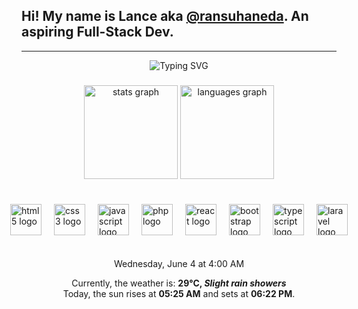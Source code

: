 

## Hi! My name is Lance aka <a href="https://linktr.ee/ransuhaneda" target="_blank">@ransuhaneda</a>. An aspiring Full-Stack Dev.

---

<div align="center">
  <img src="https://readme-typing-svg.herokuapp.com?font=Fira+Code&weight=900&duration=4000&pause=500&color=EBB01C&center=true&vCenter=true&random=true&width=435&lines=%7C+Graphic+Designer+%7C;Sometimes+i+draw.;%7C+Full-Stack+Developer+%7C;%7C+Digital+Artist+%7C" alt="Typing SVG" />
</div>

###

<div align="center">
  <img src="https://readme-stats-clone-ransu-hanedas-projects.vercel.app/api?username=ransuhaneda&hide_title=false&hide_rank=false&show_icons=true&include_all_commits=true&count_private=true&disable_animations=false&theme=gruvbox&locale=en&hide_border=false" height="150" alt="stats graph"  />
  <img src="https://readme-stats-clone-ransu-hanedas-projects.vercel.app/api/top-langs?username=ransuhaneda&locale=en&hide_title=false&layout=compact&card_width=320&langs_count=8&theme=gruvbox&hide_border=false" height="150" alt="languages graph"  />
</div>

###

<div style="display: flex;
  flex-flow: row nowrap;
  justify-content: center;
  gap: 20px;
  margin: 10px 0;">

  <a style="height: 100%;
  width: 50px;" href="https://developer.mozilla.org/en-US/docs/Web/HTML" target="_blank">
    <img src="https://cdn.jsdelivr.net/gh/devicons/devicon/icons/html5/html5-original.svg" width="50" alt="html5 logo"  />
  </a>

  <a style="height: 100%;
  width: 50px;" href="https://developer.mozilla.org/en-US/docs/Web/CSS" target="_blank">
    <img src="https://cdn.jsdelivr.net/gh/devicons/devicon/icons/css3/css3-original.svg" width="50" alt="css3 logo"  />
  </a>

  <a style="height: 100%;
  width: 50px;" href="https://developer.mozilla.org/en-US/docs/Web/JavaScript" target="_blank"> 
    <img src="https://cdn.jsdelivr.net/gh/devicons/devicon/icons/javascript/javascript-original.svg" width="50" alt="javascript logo"  />
  </a>

  <a style="height: 100%;
  width: 50px;" href="https://www.php.net/" target="_blank">
    <img src="https://cdn.jsdelivr.net/gh/devicons/devicon/icons/php/php-original.svg" width="50" alt="php logo"  />
  </a>

  <a style="height: 100%;
  width: 50px;" href="https://react.dev/" target="_blank">
    <img src="https://cdn.jsdelivr.net/gh/devicons/devicon/icons/react/react-original.svg" width="50" alt="react logo"  />
  </a>

  <a style="height: 100%;
  width: 50px;" href="https://getbootstrap.com/docs/5.3/getting-started/introduction/" target="_blank"> 
    <img src="https://cdn.jsdelivr.net/gh/devicons/devicon@latest/icons/bootstrap/bootstrap-original.svg" width="50" alt="bootstrap logo"/>
  </a> 

  <a style="height: 100%;
  width: 50px;" href="https://www.typescriptlang.org/" target="_blank">
    <img src="https://cdn.jsdelivr.net/gh/devicons/devicon/icons/typescript/typescript-original.svg" width="50" alt="typescript logo"  />
  </a>

  <a style="height: 100%;
  width: 50px;" href="https://laravel.com/docs/12.x" target="_blank">
    <img src="https://cdn.jsdelivr.net/gh/devicons/devicon@latest/icons/laravel/laravel-original.svg" width="50" alt="laravel logo"/>
  </a>

</div>

###

<div align="center">
    Wednesday, June 4 at 4:00 AM 
    <p>
        Currently, the weather is: <b> 29°C, <i>Slight rain showers</i></b>
        </br>
        Today, the sun rises at <b>05:25 AM</b> and sets at <b>06:22 PM</b>.
    </p>
</div>
